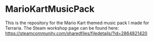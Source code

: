 # MarioKartMusicPack

This is the repository for the Mario Kart themed music pack I made for Terraria.
The Steam workshop page can be found here:
https://steamcommunity.com/sharedfiles/filedetails/?id=2864821420
